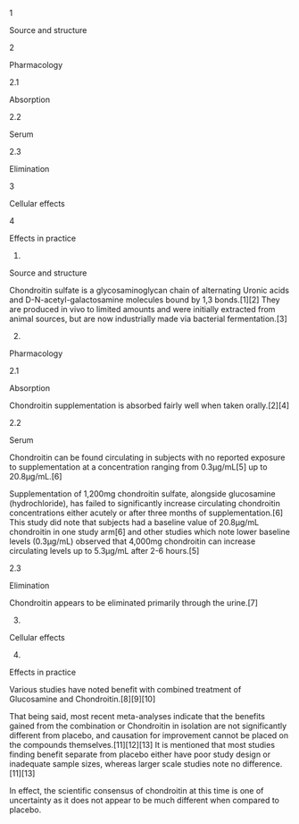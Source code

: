 1

Source and structure

2

Pharmacology

2.1

Absorption

2.2

Serum

2.3

Elimination

3

Cellular effects

4

Effects in practice

1.

Source and structure

Chondroitin sulfate is a glycosaminoglycan chain of alternating Uronic acids and D-N-acetyl-galactosamine molecules bound by 1,3 bonds.[1][2] They are produced in vivo to limited amounts and were initially extracted from animal sources, but are now industrially made via bacterial fermentation.[3]

2.

Pharmacology

2.1

Absorption

Chondroitin supplementation is absorbed fairly well when taken orally.[2][4]

2.2

Serum

Chondroitin can be found circulating in subjects with no reported exposure to supplementation at a concentration ranging from 0.3µg/mL[5] up to 20.8µg/mL.[6]

Supplementation of 1,200mg chondroitin sulfate, alongside glucosamine (hydrochloride), has failed to significantly increase circulating chondroitin concentrations either acutely or after three months of supplementation.[6] This study did note that subjects had a baseline value of 20.8µg/mL chondroitin in one study arm[6] and other studies which note lower baseline levels (0.3µg/mL) observed that 4,000mg chondroitin can increase circulating levels up to 5.3µg/mL after 2-6 hours.[5]

2.3

Elimination

Chondroitin appears to be eliminated primarily through the urine.[7]

3.

Cellular effects

4.

Effects in practice

Various studies have noted benefit with combined treatment of Glucosamine and Chondroitin.[8][9][10]

That being said, most recent meta-analyses indicate that the benefits gained from the combination or Chondroitin in isolation are not significantly different from placebo, and causation for improvement cannot be placed on the compounds themselves.[11][12][13] It is mentioned that most studies finding benefit separate from placebo either have poor study design or inadequate sample sizes, whereas larger scale studies note no difference.[11][13]

In effect, the scientific consensus of chondroitin at this time is one of uncertainty as it does not appear to be much different when compared to placebo.

